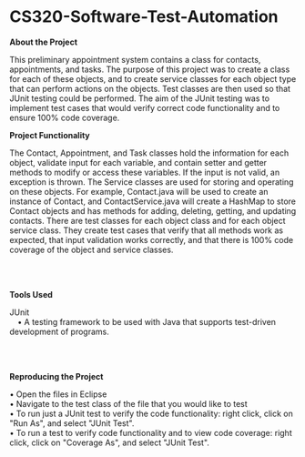 # CS320-Software-Test-Automation
<b> About the Project </b>

This preliminary appointment system contains a class for contacts, appointments, and tasks. The purpose of this project was to create a class for each of these objects, and to create service classes for each object type that can perform actions on the objects. Test classes are then used so that JUnit testing could be performed. The aim of the JUnit testing was to implement test cases that would verify correct code functionality and to ensure 100% code coverage.



<b> Project Functionality </b>

The Contact, Appointment, and Task classes hold the information for each object, validate input for each variable, and contain setter and getter methods to modify or access these variables. If the input is not valid, an exception is thrown. The Service classes are used for storing and operating on these objects. For example, Contact.java will be used to create an instance of Contact, and ContactService.java will create a HashMap to store Contact objects and has methods for adding, deleting, getting, and updating contacts. There are test classes for each object class and for each object service class. They create test cases that verify that all methods work as expected, that input validation works correctly, and that there is 100% code coverage of the object and service classes.

<br>
<br>

<b> Tools Used </b>

JUnit
<br>
&emsp;•	A testing framework to be used with Java that supports test-driven development of programs.

<br>
<br>

<b> Reproducing the Project </b>

•	Open the files in Eclipse
<br>
•	Navigate to the test class of the file that you would like to test
<br>
•	To run just a JUnit test to verify the code functionality: right click, click on "Run As", and select "JUnit Test".
<br>
•	To run a test to verify code functionality and to view code coverage: right click, click on "Coverage As", and select "JUnit Test".
